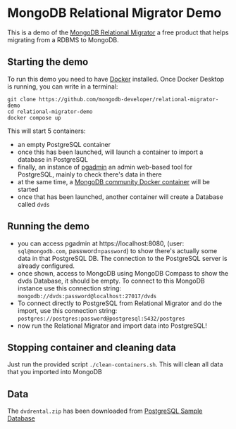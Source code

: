 # MongoDB Relational Migrator Demo

This is a demo of the [MongoDB Relational Migrator](https://www.mongodb.com/try/download/relational-migrator) a free product that helps migrating from a RDBMS to MongoDB.

## Starting the demo

To run this demo you need to have [Docker](https://www.docker.com/) installed. Once Docker Desktop is running, you can write in a terminal:

```shell
git clone https://github.com/mongodb-developer/relational-migrator-demo
cd relational-migrator-demo
docker compose up
``` 

This will start 5 containers:
- an empty PostgreSQL container
- once this has been launched, will launch a container to import a database in PostgreSQL
- finally, an instance of [pgadmin](https://www.pgadmin.org/) an admin web-based tool for PostgreSQL, mainly to check there's data in there
- at the same time, a [MongoDB community Docker container](https://www.mongodb.com/docs/manual/tutorial/install-mongodb-community-with-docker/) will be started
- once that has been launched, another container will create a Database called `dvds`

## Running the demo

- you can access pgadmin at https://localhost:8080, (user: `sql@mongodb.com`, password=`password`) to show there's actually some data in that PostgreSQL DB. The connection to the PostgreSQL server is already configured. 
- once shown, access to MongoDB using MongoDB Compass to show the dvds Database, it should be empty. To connect to this MongoDB instance use this connection string: `mongodb://dvds:password@localhost:27017/dvds`
- To connect directly to PostgreSQL from Relational Migrator and do the import, use this connection string: `postgres://postgres:password@postgresql:5432/postgres`
- now run the Relational Migrator and import data into PostgreSQL! 

## Stopping container and cleaning data

Just run the provided script `./clean-containers.sh`. This will clean all data that you imported into MongoDB

## Data

 The `dvdrental.zip` has been downloaded from [PostgreSQL Sample Database](https://www.postgresqltutorial.com/postgresql-getting-started/postgresql-sample-database/)